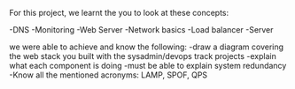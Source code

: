 For this project, we learnt the you to look at these concepts:

-DNS
-Monitoring
-Web Server
-Network basics
-Load balancer
-Server

we were able to achieve and know the following:
-draw a diagram covering the web stack you built with the sysadmin/devops track projects
-explain what each component is doing
-must be able to explain system redundancy
-Know all the mentioned acronyms: LAMP, SPOF, QPS
